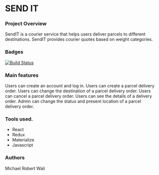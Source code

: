 # SEND IT
### Project Overview
SendIT is a courier service that helps users deliver parcels to different destinations.
SendIT provides courier quotes based on weight categories.
### Badges
[![Build Status](https://travis-ci.org/walimike/Send-it-react.svg?branch=develop)](https://travis-ci.org/walimike/Send-it-react)
### Main features
Users can create an account and log in.
Users can create a parcel delivery order.
Users can change the destination of a parcel delivery order.
Users can cancel a parcel delivery order.
Users can see the details of a delivery order.
Admin can change the status and present location of a parcel delivery order.
### Tools used.
- React
- Redux
- Materialize
- Javascript
### Authors
Michael Robert Wali

